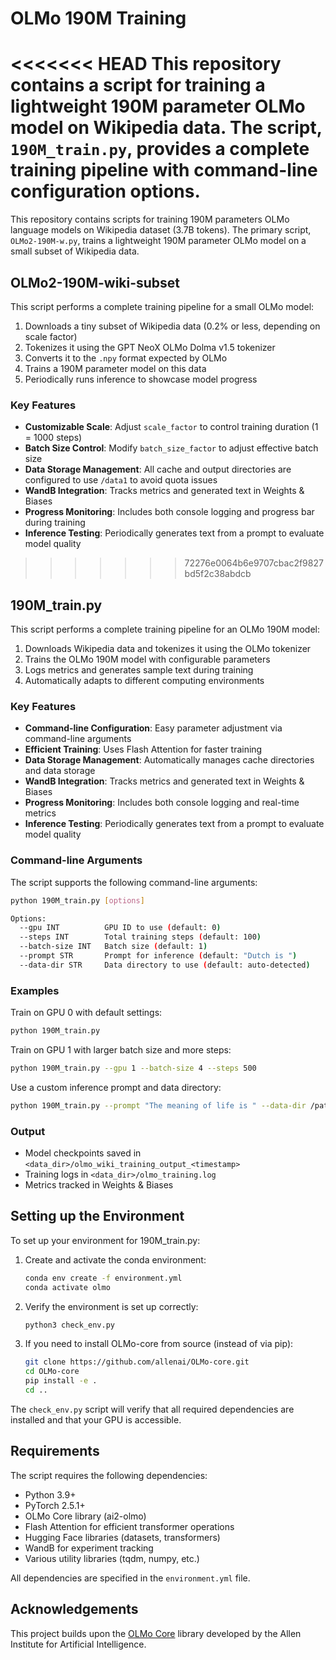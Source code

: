 # OLMo 190M Training

<<<<<<< HEAD
This repository contains a script for training a lightweight 190M parameter OLMo model on Wikipedia data. The script, `190M_train.py`, provides a complete training pipeline with command-line configuration options.
=======
This repository contains scripts for training 190M parameters OLMo language models on Wikipedia dataset (3.7B tokens). The primary script, `OLMo2-190M-w.py`, trains a lightweight 190M parameter OLMo model on a small subset of Wikipedia data.

## OLMo2-190M-wiki-subset

This script performs a complete training pipeline for a small OLMo model:

1. Downloads a tiny subset of Wikipedia data (0.2% or less, depending on scale factor)
2. Tokenizes it using the GPT NeoX OLMo Dolma v1.5 tokenizer
3. Converts it to the `.npy` format expected by OLMo
4. Trains a 190M parameter model on this data
5. Periodically runs inference to showcase model progress

### Key Features

- **Customizable Scale**: Adjust `scale_factor` to control training duration (1 = 1000 steps)
- **Batch Size Control**: Modify `batch_size_factor` to adjust effective batch size
- **Data Storage Management**: All cache and output directories are configured to use `/data1` to avoid quota issues
- **WandB Integration**: Tracks metrics and generated text in Weights & Biases
- **Progress Monitoring**: Includes both console logging and progress bar during training
- **Inference Testing**: Periodically generates text from a prompt to evaluate model quality
>>>>>>> 72276e0064b6e9707cbac2f9827bd5f2c38abdcb

## 190M_train.py

This script performs a complete training pipeline for an OLMo 190M model:

1. Downloads Wikipedia data and tokenizes it using the OLMo tokenizer
2. Trains the OLMo 190M model with configurable parameters
3. Logs metrics and generates sample text during training
4. Automatically adapts to different computing environments

### Key Features

- **Command-line Configuration**: Easy parameter adjustment via command-line arguments
- **Efficient Training**: Uses Flash Attention for faster training
- **Data Storage Management**: Automatically manages cache directories and data storage
- **WandB Integration**: Tracks metrics and generated text in Weights & Biases
- **Progress Monitoring**: Includes both console logging and real-time metrics
- **Inference Testing**: Periodically generates text from a prompt to evaluate model quality

### Command-line Arguments

The script supports the following command-line arguments:

```bash
python 190M_train.py [options]

Options:
  --gpu INT          GPU ID to use (default: 0)
  --steps INT        Total training steps (default: 100)
  --batch-size INT   Batch size (default: 1)
  --prompt STR       Prompt for inference (default: "Dutch is ")
  --data-dir STR     Data directory to use (default: auto-detected)
```

### Examples

Train on GPU 0 with default settings:
```bash
python 190M_train.py
```

Train on GPU 1 with larger batch size and more steps:
```bash
python 190M_train.py --gpu 1 --batch-size 4 --steps 500
```

Use a custom inference prompt and data directory:
```bash
python 190M_train.py --prompt "The meaning of life is " --data-dir /path/to/data
```

### Output

- Model checkpoints saved in `<data_dir>/olmo_wiki_training_output_<timestamp>`
- Training logs in `<data_dir>/olmo_training.log`
- Metrics tracked in Weights & Biases

## Setting up the Environment

To set up your environment for 190M_train.py:

1. Create and activate the conda environment:
   ```bash
   conda env create -f environment.yml
   conda activate olmo
   ```

2. Verify the environment is set up correctly:
   ```bash
   python3 check_env.py
   ```

3. If you need to install OLMo-core from source (instead of via pip):
   ```bash
   git clone https://github.com/allenai/OLMo-core.git
   cd OLMo-core
   pip install -e .
   cd ..
   ```

The `check_env.py` script will verify that all required dependencies are installed and that your GPU is accessible.

## Requirements

The script requires the following dependencies:

- Python 3.9+
- PyTorch 2.5.1+
- OLMo Core library (ai2-olmo)
- Flash Attention for efficient transformer operations
- Hugging Face libraries (datasets, transformers)
- WandB for experiment tracking
- Various utility libraries (tqdm, numpy, etc.)

All dependencies are specified in the `environment.yml` file.

## Acknowledgements

This project builds upon the [OLMo Core](https://github.com/allenai/OLMo-core) library developed by the Allen Institute for Artificial Intelligence. 
